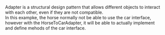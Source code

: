 Adapter is a structural design pattern that allows different objects to interact
with each other, even if they are not compatible. \
In this exampke, the horse normally not be able to use the car interface,
however with the HorseToCarAdapter, it will be able to actually implement and
define mehods of the car interface.